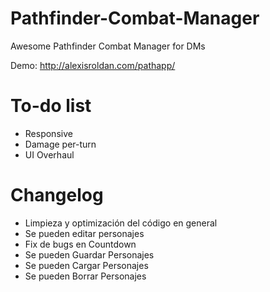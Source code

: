 # Pathfinder-Combat-Manager
Awesome Pathfinder Combat Manager for DMs

Demo: http://alexisroldan.com/pathapp/

# To-do list
* Responsive
* Damage per-turn
* UI Overhaul

# Changelog
* Limpieza y optimización del código en general
* Se pueden editar personajes
* Fix de bugs en Countdown
* Se pueden Guardar Personajes
* Se pueden Cargar Personajes
* Se pueden Borrar Personajes
